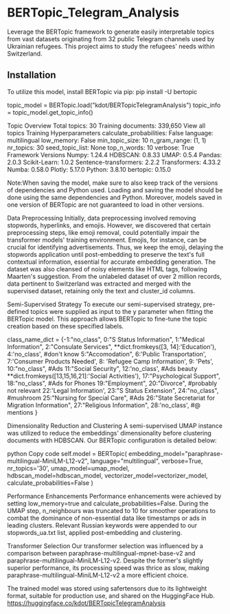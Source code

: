 # BERTopic_Telegram_Analysis

Leverage the BERTopic framework to generate easily interpretable topics from vast datasets originating from 32 public Telegram channels used by Ukrainian refugees. This project aims to study the refugees' needs within Switzerland.

## Installation
To utilize this model, install BERTopic via pip:
pip install -U bertopic

topic_model = BERTopic.load("kdot/BERTopicTelegramAnalysis")
topic_info = topic_model.get_topic_info()

Topic Overview
Total topics: 30
Training documents: 339,650
View all topics
Training Hyperparameters
calculate_probabilities: False
language: multilingual
low_memory: False
min_topic_size: 10
n_gram_range: (1, 1)
nr_topics: 30
seed_topic_list: None
top_n_words: 10
verbose: True
Framework Versions
Numpy: 1.24.4
HDBSCAN: 0.8.33
UMAP: 0.5.4
Pandas: 2.0.3
Scikit-Learn: 1.0.2
Sentence-transformers: 2.2.2
Transformers: 4.33.2
Numba: 0.58.0
Plotly: 5.17.0
Python: 3.8.10
bertopic: 0.15.0

Note:When saving the model, make sure to also keep track of the versions of dependencies and Python used. Loading and saving the model should be done using the same dependencies and Python. Moreover, models saved in one version of BERTopic are not guaranteed to load in other versions.

Data Preprocessing
Initially, data preprocessing involved removing stopwords, hyperlinks, and emojis. However, we discovered that certain preprocessing steps, like emoji removal, could potentially impair the transformer models' training environment. Emojis, for instance, can be crucial for identifying advertisements. Thus, we keep the emoji, delaying the stopwords application until post-embedding to preserve the text's full contextual information, essential for accurate embedding generation.
The dataset was also cleansed of noisy elements like HTML tags, following Maarten's suggestion. From the unlabeled dataset of over 2 million records, data pertinent to Switzerland was extracted and merged with the supervised dataset, retaining only the text and cluster_id columns.

Semi-Supervised Strategy
To execute our semi-supervised strategy, pre-defined topics were supplied as input to the y parameter when fitting the BERTopic model. This approach allows BERTopic to fine-tune the topic creation based on these specified labels.

class_name_dict = {-1:"no_class",
    0:"S Status Information",
    1:"Medical Information",
    2:"Consulate Services",
    **dict.fromkeys([3, 14]:'Education'),
    4:'no_class', #don't know
    5:"Accomodation",
    6:'Public Transportation',
    7:'Consumer Products Needed',
    8: 'Refugee Camp Information',
    9: 'Pets',
    10:"no_class", #Ads
    11:"Social Security",
    12:'no_class', #Ads beauty
    **dict.fromkeys([13,15,16,21]:'Social Activities'),
    17:"Psychological Support",
    18:"no_class", #Ads for Phones
    19:"Employment",
    20:"Divorce", #probably not relevant
    22:'Legal Information',
    23:"S Status Extension",
    24:"no_class", #mushroom
    25:"Nursing for Special Care", #Ads
    26:"State Secretariat for Migration Information",
    27:"Religious Information",
    28:'no_class', #@ mentions
} 

Dimensionality Reduction and Clustering
A semi-supervised UMAP instance was utilized to reduce the embeddings' dimensionality before clustering documents with HDBSCAN. Our BERTopic configuration is detailed below:

python
Copy code
self.model = BERTopic(
    embedding_model="paraphrase-multilingual-MiniLM-L12-v2",
    language="multilingual",
    verbose=True,
    nr_topics='30',
    umap_model=umap_model,
    hdbscan_model=hdbscan_model,
    vectorizer_model=vectorizer_model,
    calculate_probabilities=False
)

Performance Enhancements
Performance enhancements were achieved by setting low_memory=true and calculate_probabilities=False. During the UMAP step, n_neighbours was truncated to 10 for smoother operations to combat the dominance of non-essential data like timestamps or ads in leading clusters. Relevant Russian keywords were appended to our stopwords_ua.txt list, applied post-embedding and clustering.

Transformer Selection
Our transformer selection was influenced by a comparison between paraphrase-multilingual-mpnet-base-v2 and paraphrase-multilingual-MiniLM-L12-v2. Despite the former's slightly superior performance, its processing speed was thrice as slow, making paraphrase-multilingual-MiniLM-L12-v2 a more efficient choice.

The trained model was stored using safertensors due to its lightweight format, suitable for production use, and shared on the HuggingFace Hub.  https://huggingface.co/kdot/BERTopicTelegramAnalysis
